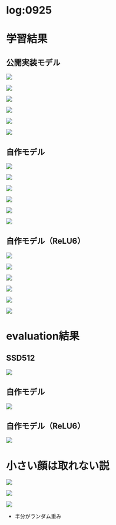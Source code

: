 log:0925
==

# 学習結果

## 公開実装モデル

![](https://i.imgur.com/je5uV8i.png)

![](https://i.imgur.com/cIEQB2J.png)

![](https://i.imgur.com/kxMZegX.png)

![](https://i.imgur.com/aIr5MVC.jpg)

![](https://i.imgur.com/w1KJBYr.jpg)

![](https://i.imgur.com/hUkCOBA.png)

## 自作モデル

![](https://i.imgur.com/840YYdH.png)

![](https://i.imgur.com/ZXEyTg9.png)

![](https://i.imgur.com/twWtRs9.jpg)

![](https://i.imgur.com/V5SjaIE.jpg)

![](https://i.imgur.com/xePSthV.png)

![](https://i.imgur.com/XZUP2VK.jpg)

## 自作モデル（ReLU6）

![](https://i.imgur.com/86KP07p.png)

![](https://i.imgur.com/KH8uzgQ.png)

![](https://i.imgur.com/1tgauzG.png)

![](https://i.imgur.com/njnBh2s.png)

![](https://i.imgur.com/n8U8f9v.png)

![](https://i.imgur.com/xM2Aans.jpg)

# evaluation結果

## SSD512

![](https://i.imgur.com/2DpiWF0.png)

## 自作モデル

![](https://i.imgur.com/z9Jblo2.png)

## 自作モデル（ReLU6）

![](https://i.imgur.com/NJNJRKt.png)

# 小さい顔は取れない説

![](https://i.imgur.com/nnQ3TUP.jpg)

![](https://i.imgur.com/Wl2tFgC.jpg)

![](https://i.imgur.com/GoPAL9c.jpg)

- 半分がランダム重み

